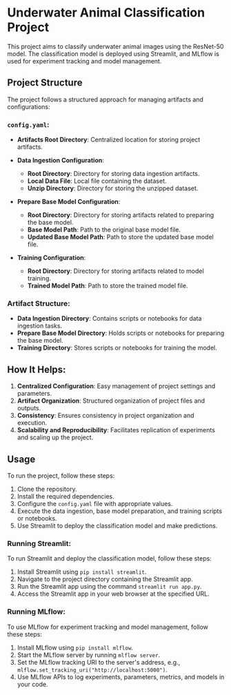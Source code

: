 # Underwater Animal Classification Project

This project aims to classify underwater animal images using the ResNet-50 model. The classification model is deployed using Streamlit, and MLflow is used for experiment tracking and model management.

## Project Structure

The project follows a structured approach for managing artifacts and configurations:

### `config.yaml`:

- **Artifacts Root Directory**: Centralized location for storing project artifacts.
  
- **Data Ingestion Configuration**:
  - **Root Directory**: Directory for storing data ingestion artifacts.
  - **Local Data File**: Local file containing the dataset.
  - **Unzip Directory**: Directory for storing the unzipped dataset.
  
- **Prepare Base Model Configuration**:
  - **Root Directory**: Directory for storing artifacts related to preparing the base model.
  - **Base Model Path**: Path to the original base model file.
  - **Updated Base Model Path**: Path to store the updated base model file.
  
- **Training Configuration**:
  - **Root Directory**: Directory for storing artifacts related to model training.
  - **Trained Model Path**: Path to store the trained model file.

### Artifact Structure:

- **Data Ingestion Directory**: Contains scripts or notebooks for data ingestion tasks.
- **Prepare Base Model Directory**: Holds scripts or notebooks for preparing the base model.
- **Training Directory**: Stores scripts or notebooks for training the model.

## How It Helps:

1. **Centralized Configuration**: Easy management of project settings and parameters.
2. **Artifact Organization**: Structured organization of project files and outputs.
3. **Consistency**: Ensures consistency in project organization and execution.
4. **Scalability and Reproducibility**: Facilitates replication of experiments and scaling up the project.

## Usage

To run the project, follow these steps:

1. Clone the repository.
2. Install the required dependencies.
3. Configure the `config.yaml` file with appropriate values.
4. Execute the data ingestion, base model preparation, and training scripts or notebooks.
5. Use Streamlit to deploy the classification model and make predictions.

### Running Streamlit:

To run Streamlit and deploy the classification model, follow these steps:

1. Install Streamlit using `pip install streamlit`.
2. Navigate to the project directory containing the Streamlit app.
3. Run the Streamlit app using the command `streamlit run app.py`.
4. Access the Streamlit app in your web browser at the specified URL.

### Running MLflow:

To use MLflow for experiment tracking and model management, follow these steps:

1. Install MLflow using `pip install mlflow`.
2. Start the MLflow server by running `mlflow server`.
3. Set the MLflow tracking URI to the server's address, e.g., `mlflow.set_tracking_uri("http://localhost:5000")`.
4. Use MLflow APIs to log experiments, parameters, metrics, and models in your code.


